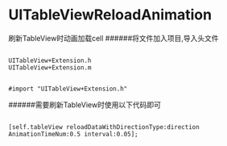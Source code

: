 # UITableViewReloadAnimation
刷新TableView时动画加载cell
######将文件加入项目,导入头文件
<pre><code>
UITableView+Extension.h
UITableView+Extension.m
</code></pre>
<pre><code>
#import "UITableView+Extension.h"
</code></pre>

######需要刷新TableView时使用以下代码即可
<pre><code>
[self.tableView reloadDataWithDirectionType:direction AnimationTimeNum:0.5 interval:0.05];
</code></pre>
